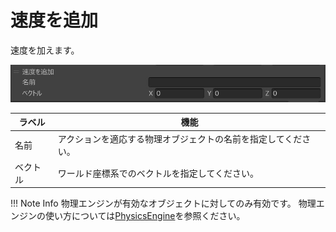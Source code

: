 # 速度を追加

速度を加えます。

![PhysicsAddVelocity](img/PhysicsAddVelocity.ja.jpg)

|  ラベル |  機能  |
| ----   | ---- |
| 名前 | アクションを適応する物理オブジェクトの名前を指定してください。 |
| ベクトル | ワールド座標系でのベクトルを指定してください。 |


!!! Note Info
    物理エンジンが有効なオブジェクトに対してのみ有効です。
    物理エンジンの使い方については[PhysicsEngine](../../WorldMakingGuide/PhysicsEngine.md)を参照ください。